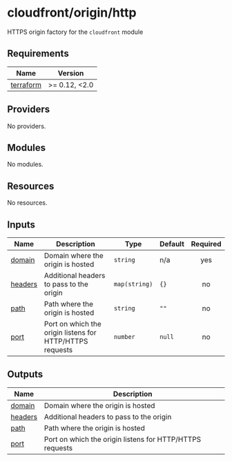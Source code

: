 # cloudfront/origin/http

HTTPS origin factory for the `cloudfront` module

<!-- prettier-ignore-start -->
<!-- BEGIN_TF_DOCS -->
## Requirements

| Name | Version |
|------|---------|
| <a name="requirement_terraform"></a> [terraform](#requirement\_terraform) | >= 0.12, <2.0 |

## Providers

No providers.

## Modules

No modules.

## Resources

No resources.

## Inputs

| Name | Description | Type | Default | Required |
|------|-------------|------|---------|:--------:|
| <a name="input_domain"></a> [domain](#input\_domain) | Domain where the origin is hosted | `string` | n/a | yes |
| <a name="input_headers"></a> [headers](#input\_headers) | Additional headers to pass to the origin | `map(string)` | `{}` | no |
| <a name="input_path"></a> [path](#input\_path) | Path where the origin is hosted | `string` | `""` | no |
| <a name="input_port"></a> [port](#input\_port) | Port on which the origin listens for HTTP/HTTPS requests | `number` | `null` | no |

## Outputs

| Name | Description |
|------|-------------|
| <a name="output_domain"></a> [domain](#output\_domain) | Domain where the origin is hosted |
| <a name="output_headers"></a> [headers](#output\_headers) | Additional headers to pass to the origin |
| <a name="output_path"></a> [path](#output\_path) | Path where the origin is hosted |
| <a name="output_port"></a> [port](#output\_port) | Port on which the origin listens for HTTP/HTTPS requests |
<!-- END_TF_DOCS -->
<!-- prettier-ignore-end -->
